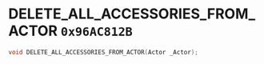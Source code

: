 # DELETE_ALL_ACCESSORIES_FROM_ACTOR `0x96AC812B`

```cpp
void DELETE_ALL_ACCESSORIES_FROM_ACTOR(Actor _Actor);
```
